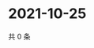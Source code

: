 # 2021-10-25

共 0 条

<!-- BEGIN WEIBO -->
<!-- 最后更新时间 Mon Oct 25 2021 06:00:40 GMT+0800 (China Standard Time) -->

<!-- END WEIBO -->

